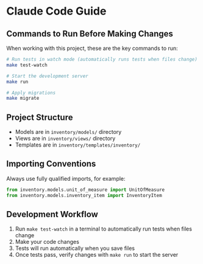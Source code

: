 # Claude Code Guide

## Commands to Run Before Making Changes

When working with this project, these are the key commands to run:

```bash
# Run tests in watch mode (automatically runs tests when files change)
make test-watch

# Start the development server
make run

# Apply migrations
make migrate
```

## Project Structure

- Models are in `inventory/models/` directory
- Views are in `inventory/views/` directory
- Templates are in `inventory/templates/inventory/`

## Importing Conventions

Always use fully qualified imports, for example:

```python
from inventory.models.unit_of_measure import UnitOfMeasure
from inventory.models.inventory_item import InventoryItem
```

## Development Workflow

1. Run `make test-watch` in a terminal to automatically run tests when files change
2. Make your code changes
3. Tests will run automatically when you save files
4. Once tests pass, verify changes with `make run` to start the server